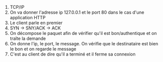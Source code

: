 1. TCP/IP
2. On va donner l'adresse ip 127.0.0.1 et le port 80 dans le cas d'une application HTTP
3. Le client parle en premier
4. SYN -> SNY/ACK -> ACK 
5. On décompose le paquet afin de vérifier qu'il est bon/authentique et on traîte la demande
6. On donne l'ip, le port, le message. On vérifie que le destinataire est bien le bon et on regarde le message
7. C'est au client de dire qu'il a terminé et il ferme sa connexion
